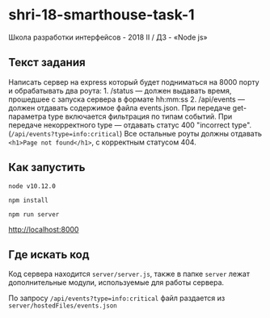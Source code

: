# shri-18-smarthouse-task-1
Школа разработки интерфейсов - 2018 II / ДЗ - «Node js» 

## Текст задания
Написать сервер на express который будет подниматься на 8000 порту и обрабатывать два роута: 1. /status — должен выдавать время, прошедшее с запуска сервера в формате hh:mm:ss 2. /api/events — должен отдавать содержимое файла events.json. При передаче get-параметра type включается фильтрация по типам событий. При передаче некорректного type — отдавать статус 400 "incorrect type". (`/api/events?type=info:critical`) Все остальные роуты должны отдавать `<h1>Page not found</h1>`, с корректным статусом 404.

## Как запустить

`node v10.12.0`

`npm install`

`npm run server`

[http://localhost:8000](http://localhost:8000/api/events?type=info)

## Где искать код

Код сервера находится `server/server.js`, также в папке `server` лежат дополнительные модули, используемые для работы сервера.

По запросу `/api/events?type=info:critical` файл раздается из `server/hostedFiles/events.json`
